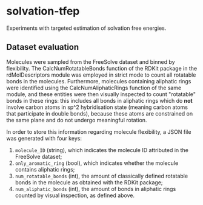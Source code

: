 # solvation-tfep
Experiments with targeted estimation of solvation free energies.

## Dataset evaluation
Molecules were sampled from the FreeSolve dataset and binned by 
flexibility. The CalcNumRotatableBonds function of the RDKit package 
in the rdMolDescriptors module was employed in strict mode to count 
all rotatable bonds in the molecules. 
Furthermore, molecules containing aliphatic rings were identified
using the CalcNumAliphaticRings function of the same module, and 
these entities were then visually inspected to count "rotatable"
bonds in these rings: this includes all bonds in aliphatic rings 
which do **not** involve carbon atoms in sp^2 hybridisation state 
(meaning carbon atoms that participate in double bonds), because 
these atoms are constrained on the same plane and do not undergo 
meaningful rotation.

In order to store this information regarding molecule flexibility, a 
JSON file was generated with four keys:
1. `molecule_ID` (string), which indicates the molecule ID attributed 
in the FreeSolve dataset;
2. `only_aromatic_ring` (bool), which indicates whether the molecule
contains aliphatic rings;
3. `num_rotatable_bonds` (int), the amount of classically defined
rotatable bonds in the molecule as obtained with the RDKit package;
4. `num_aliphatic_bonds` (int), the amount of bonds in aliphatic 
rings counted by visual inspection, as defined above.
